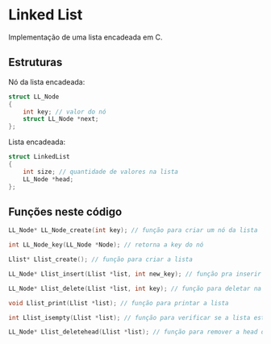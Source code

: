 # Linked List
Implementação de uma lista encadeada em C.
## Estruturas
Nó da lista encadeada:
```c
struct LL_Node
{
    int key; // valor do nó
    struct LL_Node *next;
};
```
Lista encadeada:
```c
struct LinkedList
{
    int size; // quantidade de valores na lista
    LL_Node *head;
};
```
## Funções neste código
```c
LL_Node* LL_Node_create(int key); // função para criar um nó da lista
```
```c
int LL_Node_key(LL_Node *Node); // retorna a key do nó
```
```c
Llist* Llist_create(); // função para criar a lista
```
```c
LL_Node* Llist_insert(Llist *list, int new_key); // função pra inserir na lista
```
```c
LL_Node* Llist_delete(Llist *list, int key); // função para deletar na lista
```
```c
void Llist_print(Llist *list); // função para printar a lista
```
```c
int Llist_isempty(Llist *list); // função para verificar se a lista está vazia
```
```c
LL_Node* Llist_deletehead(Llist *list); // função para remover a head da lista
```

